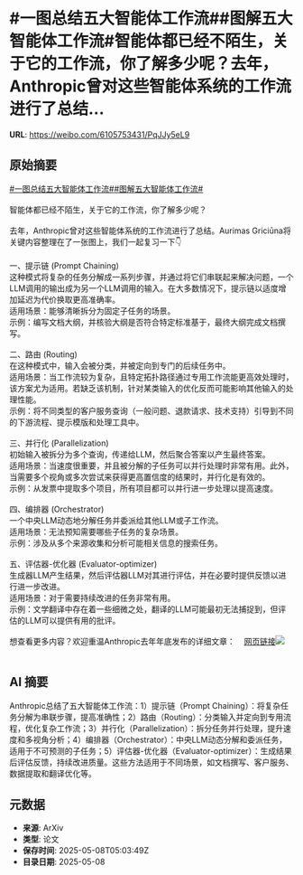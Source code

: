 # #一图总结五大智能体工作流##图解五大智能体工作流#智能体都已经不陌生，关于它的工作流，你了解多少呢？去年，Anthropic曾对这些智能体系统的工作流进行了总结...

**URL**: https://weibo.com/6105753431/PqJJy5eL9

## 原始摘要

<a href="https://m.weibo.cn/search?containerid=231522type%3D1%26t%3D10%26q%3D%23%E4%B8%80%E5%9B%BE%E6%80%BB%E7%BB%93%E4%BA%94%E5%A4%A7%E6%99%BA%E8%83%BD%E4%BD%93%E5%B7%A5%E4%BD%9C%E6%B5%81%23&amp;extparam=%23%E4%B8%80%E5%9B%BE%E6%80%BB%E7%BB%93%E4%BA%94%E5%A4%A7%E6%99%BA%E8%83%BD%E4%BD%93%E5%B7%A5%E4%BD%9C%E6%B5%81%23" data-hide=""><span class="surl-text">#一图总结五大智能体工作流#</span></a><a href="https://m.weibo.cn/search?containerid=231522type%3D1%26t%3D10%26q%3D%23%E5%9B%BE%E8%A7%A3%E4%BA%94%E5%A4%A7%E6%99%BA%E8%83%BD%E4%BD%93%E5%B7%A5%E4%BD%9C%E6%B5%81%23&amp;extparam=%23%E5%9B%BE%E8%A7%A3%E4%BA%94%E5%A4%A7%E6%99%BA%E8%83%BD%E4%BD%93%E5%B7%A5%E4%BD%9C%E6%B5%81%23" data-hide=""><span class="surl-text">#图解五大智能体工作流#</span></a><br><br>智能体都已经不陌生，关于它的工作流，你了解多少呢？<br><br>去年，Anthropic曾对这些智能体系统的工作流进行了总结。Aurimas Griciūna将关键内容整理在了一张图上，我们一起复习一下👇<br><br>一、提示链 (Prompt Chaining)<br>这种模式将复杂的任务分解成一系列步骤，并通过将它们串联起来解决问题，一个LLM调用的输出成为另一个LLM调用的输入。在大多数情况下，提示链以适度增加延迟为代价换取更高准确率。<br>适用场景：能够清晰拆分为固定子任务的场景。<br>示例：编写文档大纲，并核验大纲是否符合特定标准基于，最终大纲完成文档撰写。<br><br>二、路由 (Routing)<br>在这种模式中，输入会被分类，并被定向到专门的后续任务中。<br>适用场景：当工作流较为复杂，且特定拓扑路径通过专用工作流能更高效处理时，该方案尤为适用。若缺乏该机制，针对某类输入的优化反而可能影响其他输入的处理性能。<br>示例：将不同类型的客户服务查询（一般问题、退款请求、技术支持）引导到不同的下游流程、提示模版和处理工具中。<br><br>三、并行化 (Parallelization)<br>初始输入被拆分为多个查询，传递给LLM，然后聚合答案以产生最终答案。<br>适用场景：当速度很重要，并且被分解的子任务可以并行处理时非常有用。此外，当需要多个视角或多次尝试来获得更高置信度的结果时，并行化是有效的。<br>示例：从发票中提取多个项目，所有项目都可以并行进一步处理以提高速度。<br><br>四、编排器 (Orchestrator)<br>一个中央LLM动态地分解任务并委派给其他LLM或子工作流。<br>适用场景：无法预知需要哪些子任务的复杂场景。<br>示例：涉及从多个来源收集和分析可能相关信息的搜索任务。<br><br>五、评估器-优化器 (Evaluator-optimizer)<br>生成器LLM产生结果，然后评估器LLM对其进行评估，并在必要时提供反馈以进行进一步改进。<br>适用场景：对于需要持续改进的任务非常有用。<br>示例：文学翻译中存在着一些细微之处，翻译的LLM可能最初无法捕捉到，但评估的LLM可以提供有用的批评。<br><br>想查看更多内容？欢迎重温Anthropic去年年底发布的详细文章：<a href="https://weibo.cn/sinaurl?u=https%3A%2F%2Fwww.anthropic.com%2Fengineering%2Fbuilding-effective-agents" data-hide=""><span class="url-icon"><img style="width: 1rem;height: 1rem" src="https://h5.sinaimg.cn/upload/2015/09/25/3/timeline_card_small_web_default.png" referrerpolicy="no-referrer"></span><span class="surl-text">网页链接</span></a><img style="" src="https://tvax4.sinaimg.cn/large/006Fd7o3gy1i1725phffzj30v00zkb2a.jpg" referrerpolicy="no-referrer"><br><br>

## AI 摘要

Anthropic总结了五大智能体工作流：1）提示链（Prompt Chaining）：将复杂任务分解为串联步骤，提高准确性；2）路由（Routing）：分类输入并定向到专用流程，优化复杂工作流；3）并行化（Parallelization）：拆分任务并行处理，提升速度和多视角分析；4）编排器（Orchestrator）：中央LLM动态分解和委派任务，适用于不可预测的子任务；5）评估器-优化器（Evaluator-optimizer）：生成结果后评估反馈，持续改进质量。这些方法适用于不同场景，如文档撰写、客户服务、数据提取和翻译优化等。

## 元数据

- **来源**: ArXiv
- **类型**: 论文
- **保存时间**: 2025-05-08T05:03:49Z
- **目录日期**: 2025-05-08
